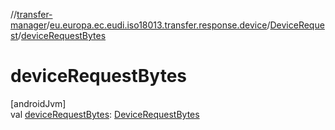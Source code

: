 //[transfer-manager](../../../index.md)/[eu.europa.ec.eudi.iso18013.transfer.response.device](../index.md)/[DeviceRequest](index.md)/[deviceRequestBytes](device-request-bytes.md)

# deviceRequestBytes

[androidJvm]\
val [deviceRequestBytes](device-request-bytes.md): [DeviceRequestBytes](../../eu.europa.ec.eudi.iso18013.transfer/-device-request-bytes/index.md)
